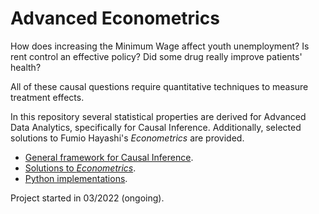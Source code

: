 # Advanced Econometrics

How does increasing the Minimum Wage affect youth unemployment? Is rent control an effective policy? 
Did some drug really improve patients' health?

All of these causal questions require quantitative techniques to measure treatment effects.

In this repository several statistical properties are derived for Advanced Data Analytics, specifically for Causal Inference.
Additionally, selected solutions to Fumio Hayashi's *Econometrics* are provided.

- [General framework for Causal Inference](https://github.com/jose-jaen/Advanced-Econometrics/blob/main/Algorithms/Causal_Inference.pdf).
- [Solutions to *Econometrics*](https://github.com/jose-jaen/Advanced-Econometrics/tree/main/Econometric%20Theory).
- [Python implementations](https://github.com/jose-jaen/Advanced-Econometrics/tree/main/Algorithms).

Project started in 03/2022 (ongoing).
